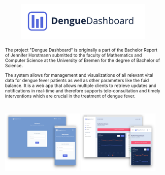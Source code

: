 # <center><img src="assets/logo.png"></center>
The project "Dengue Dashboard" is originally a part of the Bachelor Report of Jennifer Horstmann submitted to the faculty of Mathematics and Computer Science at the University of Bremen for the degree of Bachelor of Science.

The system allows for management and visualizations of all relevant vital data for dengue fever patients as well as other parameters like the fuid balance. It is a
web app that allows multiple clients to retrieve updates and notifications in real-time and therefore supports
tele-consultation and timely interventions which are crucial in the treatment of dengue fever.

<br><br>
<img src="assets/screenshots/screenshot_login.png" width=48%>
<img src="assets/screenshots/screenshot_graphs.png" width=48%>
<br>